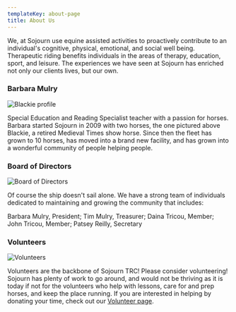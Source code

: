 ```yaml
---
templateKey: about-page
title: About Us
---
```

We, at Sojourn use equine assisted activities to proactively contribute to an individual's cognitive, physical, emotional, and social well being. Therapeutic riding benefits individuals in the areas of therapy, education, sport, and leisure. The experiences we have seen at Sojourn has enriched not only our clients lives, but our own.

### Barbara Mulry

![Blackie profile](/img/Blackie.jpg)

Special Education and Reading Specialist teacher with a passion for horses. Barbara started Sojourn in 2009 with two horses, the one pictured above Blackie, a retired Medieval Times show horse. Since then the fleet has grown to 10 horses, has moved into a brand new facility, and has grown into a wonderful community of people helping people.

### Board of Directors

![Board of Directors]()

Of course the ship doesn't sail alone. We have a strong team of individuals dedicated to maintaining and growing the community that includes:

Barbara Mulry, President; Tim Mulry, Treasurer; Daina Tricou, Member; John Tricou, Member; Patsey Reilly, Secretary

### Volunteers

![Volunteers](/img/81228296_2301669179937165_2649908028932882432_o.jpg 'Volunteers')

Volunteers are the backbone of Sojourn TRC! Please consider volunteering! Sojourn has plenty of work to go around, and would not be thriving as it is today if not for the volunteers who help with lessons, care for and prep horses, and keep the place running. If you are interested in helping by donating your time, check out our [Volunteer page](/volunteers).
